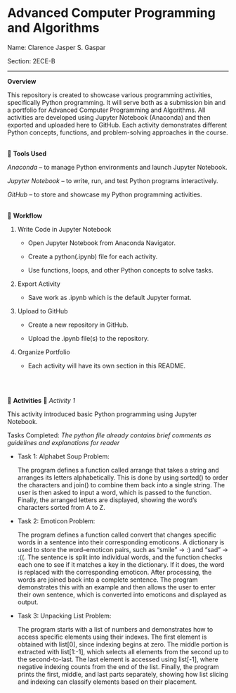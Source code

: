 # Advanced Computer Programming and Algorithms 

Name: Clarence Jasper S. Gaspar      

Section: 2ECE-B

---

**Overview**

This repository is created to showcase various programming activities, specifically Python programming. It will serve both as a submission bin and a portfolio for Advanced Computer Programming and Algorithms. All activities are developed using Jupyter Notebook (Anaconda) and then exported and uploaded here to GitHub. Each activity demonstrates different Python concepts, functions, and problem-solving approaches in the course.
<br><br>



📌 **Tools Used**

*Anaconda* – to manage Python environments and launch Jupyter Notebook.

*Jupyter Notebook* – to write, run, and test Python programs interactively.

*GitHub* – to store and showcase my Python programming activities.
<br><br>



📝 **Workflow**

1. Write Code in Jupyter Notebook

    - Open Jupyter Notebook from Anaconda Navigator.

    - Create a python(.ipynb) file for each activity.

    - Use functions, loops, and other Python concepts to solve tasks.

2. Export Activity

    - Save work as .ipynb which is the default Jupyter format.

3. Upload to GitHub

    - Create a new repository in GitHub.

    - Upload the .ipynb file(s) to the repository.

4. Organize Portfolio

    - Each activity will have its own section in this README.


<br><br>



📂 **Activities**
🔹 *Activity 1*

This activity introduced basic Python programming using Jupyter Notebook.

Tasks Completed: *The python file already contains brief comments as guidelines and explanations for reader* 

- Task 1: Alphabet Soup Problem:
  
  The program defines a function called arrange that takes a string and arranges its letters alphabetically. This is done by using sorted() to order the characters and join() to combine them back into a single string. The user is then asked to input a word, which is passed to the function. Finally, the arranged letters are displayed, showing the word’s characters sorted from A to Z.


- Task 2: Emoticon Problem:

  The program defines a function called convert that changes specific words in a sentence into their corresponding emoticons. A dictionary is used to store the word–emoticon pairs, such as “smile” → :) and “sad” → :((. The sentence is split into individual words, and the function checks each one to see if it matches a key in the dictionary. If it does, the word is replaced with the corresponding emoticon. After processing, the words are joined back into a complete sentence. The program demonstrates this with an example and then allows the user to enter their own sentence, which is converted into emoticons and displayed as output.

- Task 3: Unpacking List Problem:

  The program starts with a list of numbers and demonstrates how to access specific elements using their indexes. The first element is obtained with list[0], since indexing begins at zero. The middle portion is extracted with list[1:-1], which selects all elements from the second up to the second-to-last. The last element is accessed using list[-1], where negative indexing counts from the end of the list. Finally, the program prints the first, middle, and last parts separately, showing how list slicing and indexing can classify elements based on their placement.
